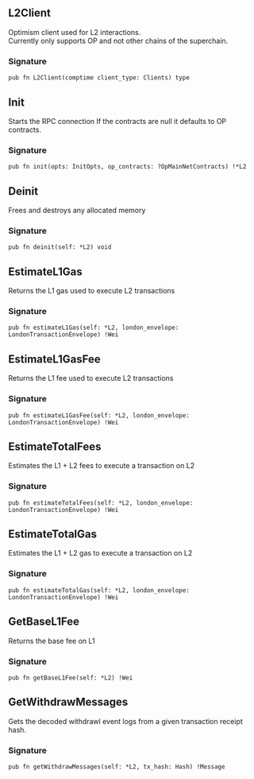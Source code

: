 ## L2Client
Optimism client used for L2 interactions.\
Currently only supports OP and not other chains of the superchain.

### Signature

```zig
pub fn L2Client(comptime client_type: Clients) type
```

## Init
Starts the RPC connection
If the contracts are null it defaults to OP contracts.

### Signature

```zig
pub fn init(opts: InitOpts, op_contracts: ?OpMainNetContracts) !*L2
```

## Deinit
Frees and destroys any allocated memory

### Signature

```zig
pub fn deinit(self: *L2) void
```

## EstimateL1Gas
Returns the L1 gas used to execute L2 transactions

### Signature

```zig
pub fn estimateL1Gas(self: *L2, london_envelope: LondonTransactionEnvelope) !Wei
```

## EstimateL1GasFee
Returns the L1 fee used to execute L2 transactions

### Signature

```zig
pub fn estimateL1GasFee(self: *L2, london_envelope: LondonTransactionEnvelope) !Wei
```

## EstimateTotalFees
Estimates the L1 + L2 fees to execute a transaction on L2

### Signature

```zig
pub fn estimateTotalFees(self: *L2, london_envelope: LondonTransactionEnvelope) !Wei
```

## EstimateTotalGas
Estimates the L1 + L2 gas to execute a transaction on L2

### Signature

```zig
pub fn estimateTotalGas(self: *L2, london_envelope: LondonTransactionEnvelope) !Wei
```

## GetBaseL1Fee
Returns the base fee on L1

### Signature

```zig
pub fn getBaseL1Fee(self: *L2) !Wei
```

## GetWithdrawMessages
Gets the decoded withdrawl event logs from a given transaction receipt hash.

### Signature

```zig
pub fn getWithdrawMessages(self: *L2, tx_hash: Hash) !Message
```

